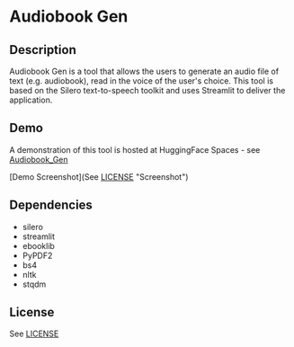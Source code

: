 Audiobook Gen
=============

## Description
Audiobook Gen is a tool that allows the users to generate an audio file of text (e.g. audiobook), read in the voice of the user's choice. This tool is based on the Silero text-to-speech toolkit and uses Streamlit to deliver the application.

## Demo
A demonstration of this tool is hosted at HuggingFace Spaces - see [Audiobook_Gen](https://huggingface.co/spaces/mkutarna/audiobook_gen)

[Demo Screenshot](See [LICENSE](https://github.com/mkutarna/audiobook_gen/blob/master/resources/audiobook_gen.png)
 "Screenshot")

## Dependencies
- silero
- streamlit
- ebooklib
- PyPDF2
- bs4
- nltk
- stqdm

## License
See [LICENSE](https://github.com/mkutarna/audiobook_gen/blob/master/LICENSE)
